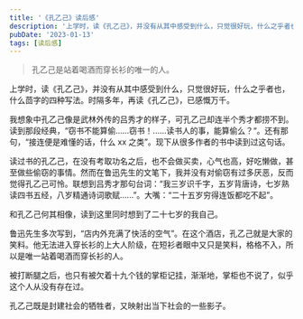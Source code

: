 ```yaml
---
title: '《孔乙己》读后感'
description: '上学时，读《孔乙己》，并没有从其中感受到什么，只觉很好玩，什么之乎者也，什么茴字的四种写法。时隔多年，再读《孔乙己》，已感慨万千。'
pubDate: '2023-01-13'
tags: [读后感]
---
```


> 孔乙己是站着喝酒而穿长衫的唯一的人。

上学时，读《孔乙己》，并没有从其中感受到什么，只觉很好玩，什么之乎者也，什么茴字的四种写法。时隔多年，再读《孔乙己》，已感慨万千。

我想象中孔乙己像是武林外传的吕秀才的样子，可孔乙己却连半个秀才都捞不到。读到那段经典，“窃书不能算偷......窃书！......读书人的事，能算偷么？“。还有那句，“接连便是难懂的话，什么 xx 之类”。现下从很多作者的书中读到过这句话。

读过书的孔乙己，在没有考取功名之后，也不会做买卖，心气也高，好吃懒做，甚至做些偷窃的事情。然而在鲁迅先生的文笔下，我并没有对偷窃有过多厌恶，反而觉得孔乙己可怜。联想到吕秀才那句台词：“我三岁识千字，五岁背唐诗，七岁熟读四书五经，八岁精通诗词歌赋......”。大嘴：“二十五岁穷得连饭都吃不起”。

和孔乙己何其相像，读到这里同时想到了二十七岁的我自己。

鲁迅先生多次写到，“店内外充满了快活的空气”。在这个酒店，孔乙己就是大家的笑料。他无法进入穿长衫的上大人阶级，在短衫者眼中又只是笑料，格格不入，所以是唯一站着喝酒而穿长衫的人。

被打断腿之后，也只有被欠着十九个钱的掌柜记挂，渐渐地，掌柜也不说了，似乎这个人从没有存在过。

孔乙己既是封建社会的牺牲者，又映射出当下社会的一些影子。
